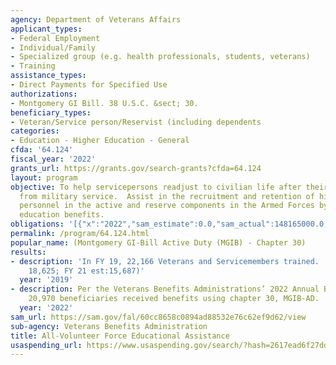 ```yaml
---
agency: Department of Veterans Affairs
applicant_types:
- Federal Employment
- Individual/Family
- Specialized group (e.g. health professionals, students, veterans)
- Training
assistance_types:
- Direct Payments for Specified Use
authorizations:
- Montgomery GI Bill. 38 U.S.C. &sect; 30.
beneficiary_types:
- Veteran/Service person/Reservist (including dependents
categories:
- Education - Higher Education - General
cfda: '64.124'
fiscal_year: '2022'
grants_url: https://grants.gov/search-grants?cfda=64.124
layout: program
objective: To help servicepersons readjust to civilian life after their separation
  from military service.  Assist in the recruitment and retention of highly qualified
  personnel in the active and reserve components in the Armed Forces by providing
  education benefits.
obligations: '[{"x":"2022","sam_estimate":0.0,"sam_actual":148165000.0,"usa_spending_actual":35791.0},{"x":"2023","sam_estimate":159740000.0,"sam_actual":0.0,"usa_spending_actual":44680.0},{"x":"2024","sam_estimate":144861000.0,"sam_actual":0.0,"usa_spending_actual":37011.0}]'
permalink: /program/64.124.html
popular_name: (Montgomery GI-Bill Active Duty (MGIB) - Chapter 30)
results:
- description: 'In FY 19, 22,166 Veterans and Servicemembers trained.  (FY 20 est.:
    18,625; FY 21 est:15,687)'
  year: '2019'
- description: Per the Veterans Benefits Administrations’ 2022 Annual Benefits Report,
    20,970 beneficiaries received benefits using chapter 30, MGIB-AD.
  year: '2022'
sam_url: https://sam.gov/fal/60cc8658c0894ad88532e76c62ef9d62/view
sub-agency: Veterans Benefits Administration
title: All-Volunteer Force Educational Assistance
usaspending_url: https://www.usaspending.gov/search/?hash=2617ead6f27dd34969f34cac27618a55
---
```

